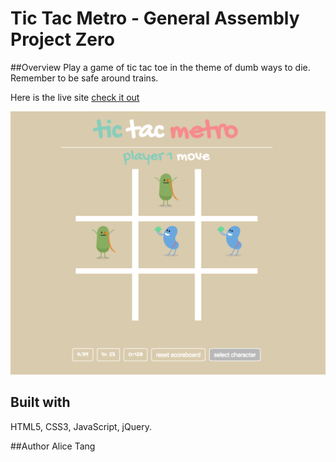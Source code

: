 
# Tic Tac Metro - General Assembly Project Zero
##Overview
Play a game of tic tac toe in the theme of dumb ways to die. Remember to be safe around trains.

Here is the live site [check it out](https://aliceyunantang.github.io/TicTacToe/index.html)

![cover image](./img/cover-image.jpg)

## Built with
HTML5, CSS3, JavaScript, jQuery.

##Author
Alice Tang
